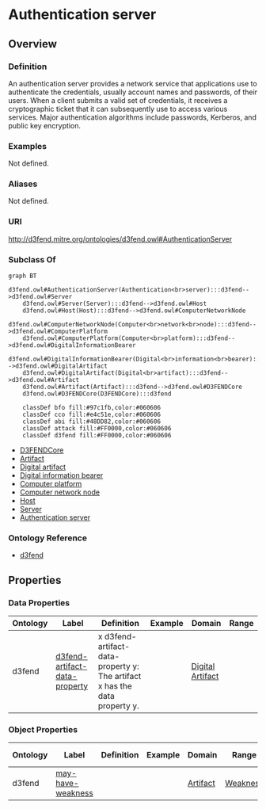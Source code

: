 # Authentication server

## Overview

### Definition
An authentication server provides a network service that applications use to authenticate the credentials, usually account names and passwords, of their users. When a client submits a valid set of credentials, it receives a cryptographic ticket that it can subsequently use to access various services. Major authentication algorithms include passwords, Kerberos, and public key encryption.

### Examples
Not defined.

### Aliases
Not defined.

### URI
http://d3fend.mitre.org/ontologies/d3fend.owl#AuthenticationServer

### Subclass Of
```mermaid
graph BT
    d3fend.owl#AuthenticationServer(Authentication<br>server):::d3fend-->d3fend.owl#Server
    d3fend.owl#Server(Server):::d3fend-->d3fend.owl#Host
    d3fend.owl#Host(Host):::d3fend-->d3fend.owl#ComputerNetworkNode
    d3fend.owl#ComputerNetworkNode(Computer<br>network<br>node):::d3fend-->d3fend.owl#ComputerPlatform
    d3fend.owl#ComputerPlatform(Computer<br>platform):::d3fend-->d3fend.owl#DigitalInformationBearer
    d3fend.owl#DigitalInformationBearer(Digital<br>information<br>bearer):::d3fend-->d3fend.owl#DigitalArtifact
    d3fend.owl#DigitalArtifact(Digital<br>artifact):::d3fend-->d3fend.owl#Artifact
    d3fend.owl#Artifact(Artifact):::d3fend-->d3fend.owl#D3FENDCore
    d3fend.owl#D3FENDCore(D3FENDCore):::d3fend
    
    classDef bfo fill:#97c1fb,color:#060606
    classDef cco fill:#e4c51e,color:#060606
    classDef abi fill:#48DD82,color:#060606
    classDef attack fill:#FF0000,color:#060606
    classDef d3fend fill:#FF0000,color:#060606
```

- [D3FENDCore](/docs/ontology/reference/model/D3FENDCore/D3FENDCore.md)
- [Artifact](/docs/ontology/reference/model/D3FENDCore/Artifact/Artifact.md)
- [Digital artifact](/docs/ontology/reference/model/D3FENDCore/Artifact/Digital%20artifact/Digital%20artifact.md)
- [Digital information bearer](/docs/ontology/reference/model/D3FENDCore/Artifact/Digital%20artifact/Digital%20information%20bearer/Digital%20information%20bearer.md)
- [Computer platform](/docs/ontology/reference/model/D3FENDCore/Artifact/Digital%20artifact/Digital%20information%20bearer/Computer%20platform/Computer%20platform.md)
- [Computer network node](/docs/ontology/reference/model/D3FENDCore/Artifact/Digital%20artifact/Digital%20information%20bearer/Computer%20platform/Computer%20network%20node/Computer%20network%20node.md)
- [Host](/docs/ontology/reference/model/D3FENDCore/Artifact/Digital%20artifact/Digital%20information%20bearer/Computer%20platform/Computer%20network%20node/Host/Host.md)
- [Server](/docs/ontology/reference/model/D3FENDCore/Artifact/Digital%20artifact/Digital%20information%20bearer/Computer%20platform/Computer%20network%20node/Host/Server/Server.md)
- [Authentication server](/docs/ontology/reference/model/D3FENDCore/Artifact/Digital%20artifact/Digital%20information%20bearer/Computer%20platform/Computer%20network%20node/Host/Server/Authentication%20server/Authentication%20server.md)


### Ontology Reference
- [d3fend](http://d3fend.mitre.org/ontologies/d3fend.owl#)

## Properties
### Data Properties
| Ontology | Label | Definition | Example | Domain | Range |
|----------|-------|------------|---------|--------|-------|
| d3fend | [d3fend-artifact-data-property](http://d3fend.mitre.org/ontologies/d3fend.owl#d3fend-artifact-data-property) | x d3fend-artifact-data-property y: The artifact x has the data property y. |  | [Digital Artifact](/docs/ontology/reference/model/D3FENDCore/Artifact/Digital%20artifact/Digital%20artifact.md) | []() |

### Object Properties
| Ontology | Label | Definition | Example | Domain | Range | Inverse Of |
|----------|-------|------------|---------|--------|-------|------------|
| d3fend | [may-have-weakness](http://d3fend.mitre.org/ontologies/d3fend.owl#may-have-weakness) |  |  | [Artifact](/docs/ontology/reference/model/D3FENDCore/Artifact/Artifact.md) | [Weakness](/docs/ontology/reference/model/D3FENDCore/Weakness/Weakness.md) | []() |

